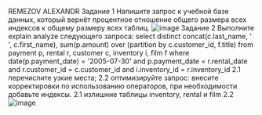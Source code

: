 REMEZOV ALEXANDR
Задание 1
Напишите запрос к учебной базе данных, который вернёт процентное отношение общего размера всех индексов к общему размеру всех таблиц.
![image](https://github.com/Dryid1984/SQL/assets/152690390/6bafa98a-6649-4670-9547-3f212cfab649)
Задание 2
Выполните explain analyze следующего запроса:
select distinct concat(c.last_name, ' ', c.first_name), sum(p.amount) over (partition by c.customer_id, f.title)
from payment p, rental r, customer c, inventory i, film f
where date(p.payment_date) = '2005-07-30' and p.payment_date = r.rental_date and r.customer_id = c.customer_id and i.inventory_id = r.inventory_id
2.1 перечислите узкие места;
2.2 оптимизируйте запрос: внесите корректировки по использованию операторов, при необходимости добавьте индексы.
2.1
излишние таблицы inventory, rental и film
2.2
![image](https://github.com/Dryid1984/SQL/assets/152690390/2388074e-7534-47d1-9ac8-faa76b96a104)

